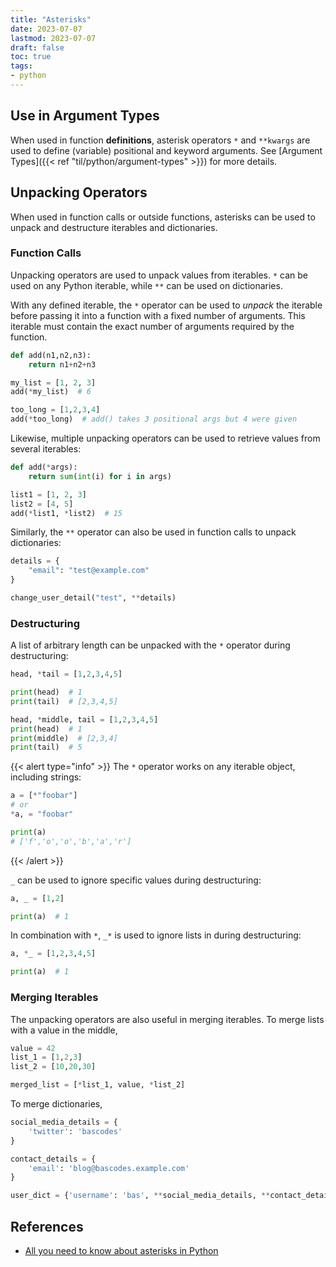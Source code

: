 ```yaml
---
title: "Asterisks"
date: 2023-07-07
lastmod: 2023-07-07
draft: false
toc: true
tags:
- python
---
```


## Use in Argument Types

When used in function **definitions**, asterisk operators `*` and `**kwargs` are
used to define (variable) positional and keyword arguments. See [Argument
Types]({{< ref "til/python/argument-types" >}}) for more details.

## Unpacking Operators

When used in function calls or outside functions, asterisks can be used to
unpack and destructure iterables and dictionaries.

### Function Calls

Unpacking operators are used to unpack values from iterables. `*` can be used on
any Python iterable, while `**` can be used on dictionaries.

With any defined iterable, the `*` operator can be used to *unpack* the iterable
before passing it into a function with a fixed number of arguments. This
iterable must contain the exact number of arguments required by the function.

```python
def add(n1,n2,n3):
	return n1+n2+n3

my_list = [1, 2, 3]
add(*my_list)  # 6

too_long = [1,2,3,4]
add(*too_long)  # add() takes 3 positional args but 4 were given
```

Likewise, multiple unpacking operators can be used to retrieve values from
several iterables:

```python
def add(*args):
	return sum(int(i) for i in args)

list1 = [1, 2, 3]
list2 = [4, 5]
add(*list1, *list2)  # 15
```

Similarly, the `**` operator can also be used in function calls to unpack
dictionaries:

```python
details = {
	"email": "test@example.com"
}

change_user_detail("test", **details)
```

### Destructuring

A list of arbitrary length can be unpacked with the `*` operator during destructuring:

```python
head, *tail = [1,2,3,4,5]

print(head)  # 1
print(tail)  # [2,3,4,5]

head, *middle, tail = [1,2,3,4,5]
print(head)  # 1
print(middle)  # [2,3,4]
print(tail)  # 5
```

{{< alert type="info" >}}
The `*` operator works on any iterable object, including strings:

```python
a = [*"foobar"]
# or
*a, = "foobar"

print(a)
# ['f','o','o','b','a','r']
```
{{< /alert >}}

`_` can be used to ignore specific values during destructuring:

```python
a, _ = [1,2]

print(a)  # 1
```

In combination with `*`, `_*` is used to ignore lists in during destructuring:

```python
a, *_ = [1,2,3,4,5]

print(a)  # 1
```

### Merging Iterables

The unpacking operators are also useful in merging iterables. To merge lists
with a value in the middle,

```python
value = 42
list_1 = [1,2,3]
list_2 = [10,20,30]

merged_list = [*list_1, value, *list_2]
```

To merge dictionaries,

```python
social_media_details = {
    'twitter': 'bascodes'
}

contact_details = {
    'email': 'blog@bascodes.example.com'
}

user_dict = {'username': 'bas', **social_media_details, **contact_details}
```

## References
- [All you need to know about asterisks in Python](https://bas.codes/posts/python-asterisks)
